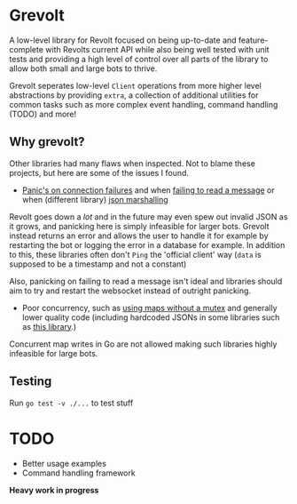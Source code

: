 # Grevolt

A low-level library for Revolt focused on being up-to-date and feature-complete with Revolts current API while also being well tested with unit tests and providing a high level of control over all parts of the library to allow both small and large bots to thrive.

Grevolt seperates low-level ``Client`` operations from more higher level abstractions by providing ``extra``, a collection of additional utilities for common tasks such as more complex event handling, command handling (TODO) and more!

## Why grevolt?

Other libraries had many flaws when inspected. Not to blame these projects, but here are some of the issues I found.

- [Panic's on connection failures](https://github.com/sentinelb51/revoltgo/blob/6690504750626ba063fb10a6ca86ceb5e4e57111/websocket.go#L325) and when [failing to read a message](https://github.com/sentinelb51/revoltgo/blob/6690504750626ba063fb10a6ca86ceb5e4e57111/websocket.go#L95C4-L95C9) or when (different library) [json marshalling](https://github.com/ben-forster/revolt/blob/main/websocket.go#L38)

Revolt goes down a *lot* and in the future may even spew out invalid JSON as it grows, and panicking here is simply infeasible for larger bots. Grevolt instead returns an error and allows the user to handle it for example by restarting the bot or logging the error in a database for example. In addition to this, these libraries often don't `Ping` the 'official client' way (`data` is supposed to be a timestamp and not a constant)

Also, panicking on failing to read a message isn't ideal and libraries should aim to try and restart the websocket instead of outright panicking.

- Poor concurrency, such as [using maps without a mutex](https://github.com/sentinelb51/revoltgo/blob/main/state.go) and generally lower quality code (including hardcoded JSONs in some libraries such as [this library](https://github.com/ben-forster/revolt).)

Concurrent map writes in Go are not allowed making such libraries highly infeasible for large bots.

## Testing

Run ``go test -v ./...`` to test stuff

# TODO

- Better usage examples
- Command handling framework

**Heavy work in progress**